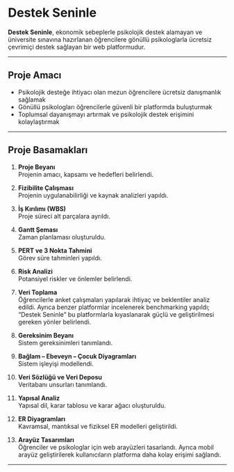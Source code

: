 #  Destek Seninle

**Destek Seninle**, ekonomik sebeplerle psikolojik destek alamayan ve üniversite sınavına hazırlanan öğrencilere gönüllü psikologlarla ücretsiz çevrimiçi destek sağlayan bir web platformudur.  

---

##  Proje Amacı
- Psikolojik desteğe ihtiyacı olan mezun öğrencilere ücretsiz danışmanlık sağlamak  
- Gönüllü psikologları öğrencilerle güvenli bir platformda buluşturmak  
- Toplumsal dayanışmayı artırmak ve psikolojik destek erişimini kolaylaştırmak  

---

##  Proje Basamakları

1. **Proje Beyanı**  
   Projenin amacı, kapsamı ve hedefleri belirlendi.  

2. **Fizibilite Çalışması**  
   Projenin uygulanabilirliği ve kaynak analizleri yapıldı.  

3. **İş Kırılımı (WBS)**  
   Proje süreci alt parçalara ayrıldı.  

4. **Gantt Şeması**  
   Zaman planlaması oluşturuldu.  

5. **PERT ve 3 Nokta Tahmini**  
   Görev süre tahminleri yapıldı.  

6. **Risk Analizi**  
   Potansiyel riskler ve önlemler belirlendi.  

7. **Veri Toplama**  
   Öğrencilerle anket çalışmaları yapılarak ihtiyaç ve beklentiler analiz edildi. Ayrıca benzer platformlar incelenerek benchmarking yapıldı; “Destek Seninle” bu platformlarla kıyaslanarak güçlü ve geliştirilmesi gereken yönler belirlendi.  

8. **Gereksinim Beyanı**  
   Sistem gereksinimleri tanımlandı.  

9. **Bağlam – Ebeveyn – Çocuk Diyagramları**  
   Sistem işleyişi modellendi.  

10. **Veri Sözlüğü ve Veri Deposu**  
    Veritabanı unsurları tanımlandı.  

11. **Yapısal Analiz**  
    Yapısal dil, karar tablosu ve karar ağacı oluşturuldu.  

12. **ER Diyagramları**  
    Kavramsal, mantıksal ve fiziksel ER modelleri geliştirildi.  

13. **Arayüz Tasarımları**  
    Öğrenciler ve psikologlar için web arayüzleri tasarlandı. Ayrıca mobil arayüz geliştirilerek kullanıcıların platforma daha kolay erişimi sağlandı.  

---
